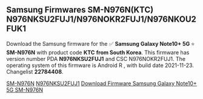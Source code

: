 <h2>Samsung Firmwares SM-N976N(KTC) N976NKSU2FUJ1/N976NOKR2FUJ1/N976NKOU2FUK1</h2>
Download the Samsung firmware for the ✅ <strong>Samsung Galaxy Note10+ 5G </strong> ⭐ <strong>SM-N976N</strong> with product code <strong>KTC</strong> <strong> from South Korea</strong>. This firmware has version number PDA <strong>N976NKSU2FUJ1</strong> and CSC N976NOKR2FUJ1. The operating system of this firmware is Android R , with build date 2021-11-23. Changelist <strong>22784408</strong>.


[SM-N976N](https://samfirm.shop/samsung/model/SM-N976N)
[N976NKSU2FUJ1](https://samfirm.shop/samsung/pda/N976NKSU2FUJ1)
[Download Firmware Samsung Galaxy Note10+ 5G SM-N976N](https://samfirm.shop/samsung/firmware/476668)
